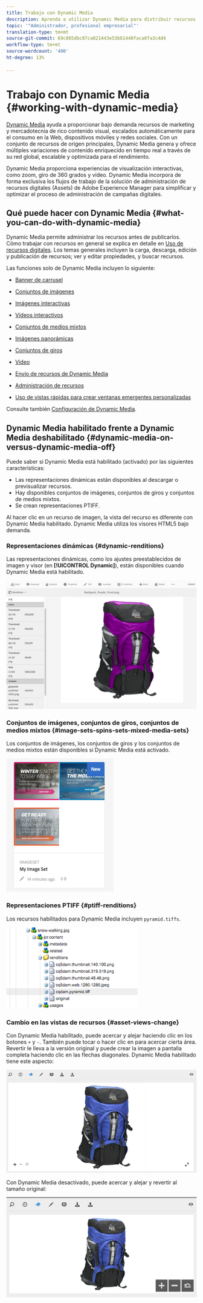 ```yaml
---
title: Trabajo con Dynamic Media
description: Aprenda a utilizar Dynamic Media para distribuir recursos para consumo en sitios web, móviles y sociales.
topic: '"Administrador, profesional empresarial"'
translation-type: tm+mt
source-git-commit: 69c865dbc87ca021443e53b61440faca8fa3c4d4
workflow-type: tm+mt
source-wordcount: '400'
ht-degree: 13%

---
```



# Trabajo con Dynamic Media {#working-with-dynamic-media}

[Dynamic Media](https://www.adobe.com/solutions/web-experience-management/dynamic-media.html) ayuda a proporcionar bajo demanda recursos de marketing y mercadotecnia de rico contenido visual, escalados automáticamente para el consumo en la Web, dispositivos móviles y redes sociales. Con un conjunto de recursos de origen principales, Dynamic Media genera y ofrece múltiples variaciones de contenido enriquecido en tiempo real a través de su red global, escalable y optimizada para el rendimiento.

Dynamic Media proporciona experiencias de visualización interactivas, como zoom, giro de 360 grados y vídeo. Dynamic Media incorpora de forma exclusiva los flujos de trabajo de la solución de administración de recursos digitales (Assets) de Adobe Experience Manager para simplificar y optimizar el proceso de administración de campañas digitales.

<!-- >[!NOTE]
>
>A Community article is available on [Working with Adobe Experience Manager and Dynamic Media](https://helpx.adobe.com/experience-manager/using/aem_dynamic_media.html). -->

## Qué puede hacer con Dynamic Media {#what-you-can-do-with-dynamic-media}

Dynamic Media permite administrar los recursos antes de publicarlos. Cómo trabajar con recursos en general se explica en detalle en [Uso de recursos digitales](/help/assets/manage-digital-assets.md). Los temas generales incluyen la carga, descarga, edición y publicación de recursos; ver y editar propiedades, y buscar recursos.

Las funciones solo de Dynamic Media incluyen lo siguiente:

* [Banner de carrusel](carousel-banners.md)
* [Conjuntos de imágenes](image-sets.md)
* [Imágenes interactivas](interactive-images.md)
* [Vídeos interactivos](interactive-videos.md)
* [Conjuntos de medios mixtos](mixed-media-sets.md)
* [Imágenes panorámicas](panoramic-images.md)

* [Conjuntos de giros](spin-sets.md)
* [Vídeo](video.md)
* [Envío de recursos de Dynamic Media](delivering-dynamic-media-assets.md)
* [Administración de recursos](managing-assets.md)
* [Uso de vistas rápidas para crear ventanas emergentes personalizadas](custom-pop-ups.md)

Consulte también [Configuración de Dynamic Media](administering-dynamic-media.md).

<!-- 

OBSOLETE UNTIL INTEGRATING SCENE7 TOPIC GETS A MAJOR UPDATE
>[!NOTE]
>
>To understand the differences between using Dynamic Media and integrating Dynamic Media Classic with AEM, see [Dynamic Media Classic integration versus Dynamic Media](/help/sites-cloud/administering/integrating-scene7.md#aem-scene-integration-versus-dynamic-media).

-->

## Dynamic Media habilitado frente a Dynamic Media deshabilitado {#dynamic-media-on-versus-dynamic-media-off}

Puede saber si Dynamic Media está habilitado (activado) por las siguientes características:

* Las representaciones dinámicas están disponibles al descargar o previsualizar recursos.
* Hay disponibles conjuntos de imágenes, conjuntos de giros y conjuntos de medios mixtos.
* Se crean representaciones PTIFF.

Al hacer clic en un recurso de imagen, la vista del recurso es diferente con Dynamic Media habilitado. Dynamic Media utiliza los visores HTML5 bajo demanda.

### Representaciones dinámicas {#dynamic-renditions}

Las representaciones dinámicas, como los ajustes preestablecidos de imagen y visor (en **[!UICONTROL Dynamic]**), están disponibles cuando Dynamic Media está habilitado.

![chlimage_1-358](assets/chlimage_1-358.png)

### Conjuntos de imágenes, conjuntos de giros, conjuntos de medios mixtos {#image-sets-spins-sets-mixed-media-sets}

Los conjuntos de imágenes, los conjuntos de giros y los conjuntos de medios mixtos están disponibles si Dynamic Media está activado.

![chlimage_1-359](assets/chlimage_1-359.png)

### Representaciones PTIFF {#ptiff-renditions}

Los recursos habilitados para Dynamic Media incluyen `pyramid.tiffs`.

![chlimage_1-360](assets/chlimage_1-360.png)

### Cambio en las vistas de recursos {#asset-views-change}

Con Dynamic Media habilitado, puede acercar y alejar haciendo clic en los botones `+` y `-`. También puede tocar o hacer clic en para acercar cierta área. Revertir le lleva a la versión original y puede crear la imagen a pantalla completa haciendo clic en las flechas diagonales. Dynamic Media habilitado tiene este aspecto:

![chlimage_1-361](assets/chlimage_1-361.png)

Con Dynamic Media desactivado, puede acercar y alejar y revertir al tamaño original:

![chlimage_1-362](assets/chlimage_1-362.png)
